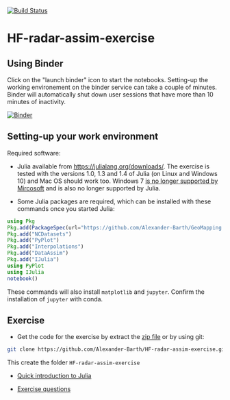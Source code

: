 [![Build Status](https://travis-ci.org/Alexander-Barth/HF-radar-assim-exercise.svg?branch=master)](https://travis-ci.org/Alexander-Barth/HF-radar-assim-exercise)


# HF-radar-assim-exercise

## Using Binder

Click on the "launch binder" icon to start the notebooks. Setting-up the working environement on the binder service can take a couple of minutes. Binder will automatically shut down user sessions that have more than 10 minutes of inactivity.


[![Binder](https://mybinder.org/badge_logo.svg)](https://mybinder.org/v2/gh/Alexander-Barth/HF-radar-assim-exercise/nb?filepath=assim_exercise.ipynb)

## Setting-up your work environment

Required software:

* Julia available from https://julialang.org/downloads/. The exercise is tested with the versions 1.0, 1.3 and 1.4 of Julia (on Linux and Windows 10) and Mac OS should work too. Windows 7
[is no longer supported by Mircosoft](https://support.microsoft.com/en-us/help/4057281/windows-7-support-ended-on-january-14-2020) and is also no longer supported by Julia. 

* Some Julia packages are required, which can be installed with these commands once you started Julia:

```julia
using Pkg
Pkg.add(PackageSpec(url="https://github.com/Alexander-Barth/GeoMapping.jl", rev="master"))
Pkg.add("NCDatasets")
Pkg.add("PyPlot")
Pkg.add("Interpolations")
Pkg.add("DataAssim")
Pkg.add("IJulia")
using PyPlot
using IJulia
notebook()
```
These commands will also install `matplotlib` and `jupyter`.
Confirm the installation of `jupyter` with conda.

## Exercise

* Get the code for the exercise by extract the [zip file](https://github.com/Alexander-Barth/HF-radar-assim-exercise/archive/master.zip) or by using git:

```bash
git clone https://github.com/Alexander-Barth/HF-radar-assim-exercise.git
```

This create the folder `HF-radar-assim-exercise`

* [Quick introduction to Julia](Julia.md)

* [Exercise questions](https://alexander-barth.github.io/HF-radar-assim-exercise/slides/)


<!--  LocalWords:  assim caen sudo julia NetCDF PyPlot IJulia el cd
 -->
<!--  LocalWords:  mkdir wget emacs EOF setq alist jl dir
 -->
